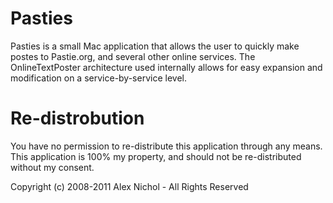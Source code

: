 Pasties
=======

Pasties is a small Mac application that allows the user to quickly make postes to Pastie.org, and several other online services.  The OnlineTextPoster architecture used internally allows for easy expansion and modification on a service-by-service level.

Re-distrobution
===============

You have no permission to re-distribute this application through any means.  This application is 100% my property, and should not be re-distributed without my consent.

Copyright (c) 2008-2011 Alex Nichol - All Rights Reserved
